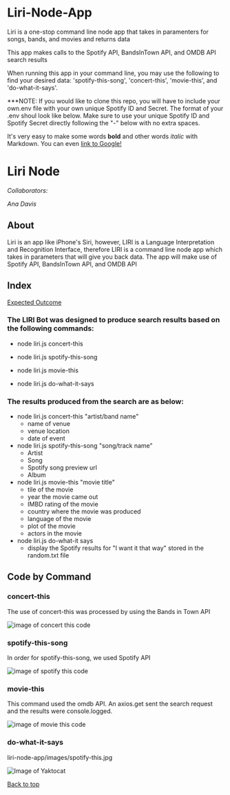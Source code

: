 # Liri-Node-App

Liri is a one-stop command line node app that takes in paramenters for songs, bands, and movies and returns data

This app makes calls to the Spotify API, BandsInTown API,  and OMDB API search results

When running this app in your command line, you may use the following to find your desired data:
'spotify-this-song', 'concert-this', 'movie-this', and 'do-what-it-says'.


***NOTE: If you would like to clone this repo, you will have to include your own.env file with your own unique Spotify ID and Secret. The format of your .env shoul look like below. Make sure to use your unique Spotify ID and Spotify Secret directly following the "-" below with no extra spaces.



It's very easy to make some words **bold** and other words *italic* with Markdown. You can even [link to Google!](http://google.com)



# Liri Node 
 
*Collaborators:* 
 
*Ana Davis* 
 
## About 
 
Liri is an app like iPhone's Siri, however, LIRI is a Language Interpretation and Recognition Interface, therefore LIRI is a command line node app which takes in parameters that will give you back data. The app will make use of Spotify API, BandsInTown API, and OMDB API 
## Index 
 
[Expected Outcome](#Expected-Outcome) 

 
### The LIRI Bot was designed to produce search results based on the following commands:
 
  * node liri.js concert-this
 
  * node liri.js spotify-this-song 
      
 
  * node liri.js movie-this 
      
 
  * node liri.js do-what-it-says
 

 ### The results produced from the search are as below:

  * node liri.js concert-this "artist/band name"
    * name of venue
    * venue location
    * date of event
  * node liri.js spotify-this-song "song/track name"
    * Artist
    * Song
    * Spotify song preview url
    * Album
  * node liri.js movie-this "movie title"
    * tile of the movie
    * year the movie came out
    * IMBD rating of the movie
    * country where the movie was produced
    * language of the movie
    * plot of the movie
    * actors in the movie
  * node liri.js do-what-it says
    * display the Spotify results for "I want it that way" stored in the random.txt file

## Code by Command

### concert-this

The use of concert-this was processed by using the Bands in Town API

![image of concert this code](/liri-node-app/images/concert-this.jpg?raw=true "Concert This Code")


### spotify-this-song
In order for spotify-this-song, we used Spotify API
    
![image of spotify this code](/liri-node-app/images/spotify-this.jpg?raw=true "Spotify This Code")


### movie-this 
This command used the omdb API. An axios.get sent the search request and the results were console.logged.

![image of movie this code](/liri-node-app/images/movie-this.jpg?raw=true "Movie This Code")

### do-what-it-says

liri-node-app/images/spotify-this.jpg

![Image of Yaktocat](https://octodex.github.com/liri-node-app/images/spotify-this.jpg)

 [Back to top](#)